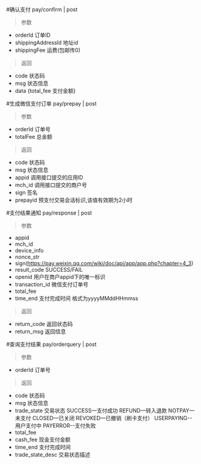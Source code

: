 #确认支付
pay/confirm | post
> 参数
* orderId 订单ID
* shippingAddressId  地址id
* shippingFee 运费(包邮传0)

> 返回  
* code 状态码
* msg 状态信息
* data {total_fee 支付金额}

#生成微信支付订单
pay/prepay | post
> 参数
* orderId 订单号
* totalFee 总金额

> 返回
* code 状态码
* msg  状态信息
* appid  调用接口提交的应用ID
* mch_id 调用接口提交的商户号
* sign 签名
* prepayid  预支付交易会话标识,该值有效期为2小时

#支付结果通知
pay/response | post
> 参数
* appid
* mch_id
* device_info
* nonce_str
* sign(https://pay.weixin.qq.com/wiki/doc/api/app/app.php?chapter=4_3)
* result_code SUCCESS/FAIL
* openid 用户在商户appid下的唯一标识
* transaction_id 微信支付订单号
* total_fee
* time_end 支付完成时间 格式为yyyyMMddHHmmss

> 返回
* return_code 返回状态码
* return_msg  返回信息

#查询支付结果
pay/orderquery | post
> 参数
* orderId 订单号

> 返回
* code 状态码
* msg  状态信息
* trade_state 交易状态 SUCCESS—支付成功 REFUND—转入退款 NOTPAY—未支付 CLOSED—已关闭 REVOKED—已撤销（刷卡支付） USERPAYING--用户支付中 PAYERROR--支付失败
* total_fee 
* cash_fee 现金支付金额
* time_end 支付完成时间
* trade_state_desc 交易状态描述


